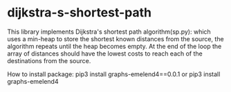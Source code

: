 # dijkstra-s-shortest-path

This library implements Dijkstra's shortest path algorithm(sp.py):
which uses a min-heap to store the shortest known distances from the source, the algorithm repeats until the heap becomes empty. At the end of the loop the array of distances should have the lowest costs to reach each of the destinations from the source.

How to install package:
pip3 install graphs-emelend4==0.0.1
or 
pip3 install graphs-emelend4